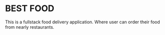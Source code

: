 # BEST FOOD

This is a fullstack food delivery application. Where user can order their food from nearly restaurants. 


